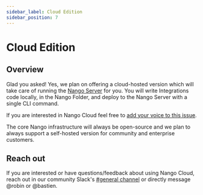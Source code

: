 ```yaml
---
sidebar_label: Cloud Edition
sidebar_position: 7
---
```


# Cloud Edition

## Overview

Glad you asked! Yes, we plan on offering a cloud-hosted version which will take care of running the [Nango Server](architecture.md) for you. You will write Integrations code locally, in the Nango Folder, and deploy to the Nango Server with a single CLI command.

If you are interested in Nango Cloud feel free to [add your voice to this issue](https://github.com/NangoHQ/nango/issues/4).

The core Nango infrastructure will always be open-source and we plan to always support a self-hosted version for community and enterprise customers.

## Reach out

If you are interested or have questions/feedback about using Nango Cloud, reach out in our community Slack's [#general channel](https://nango-community.slack.com/archives/C03QBHSMPUM) or directly message @robin or @bastien.